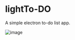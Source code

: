 # lightTo-DO

A simple electron to-do list app.

![image](https://user-images.githubusercontent.com/61301504/170176588-861ea31a-f992-472f-a9f2-de314552a3bf.png)
